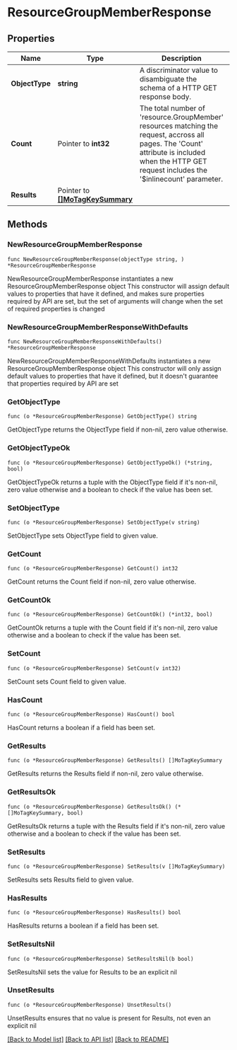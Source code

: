 # ResourceGroupMemberResponse

## Properties

Name | Type | Description | Notes
------------ | ------------- | ------------- | -------------
**ObjectType** | **string** | A discriminator value to disambiguate the schema of a HTTP GET response body. | 
**Count** | Pointer to **int32** | The total number of &#39;resource.GroupMember&#39; resources matching the request, accross all pages. The &#39;Count&#39; attribute is included when the HTTP GET request includes the &#39;$inlinecount&#39; parameter. | [optional] 
**Results** | Pointer to [**[]MoTagKeySummary**](mo.TagKeySummary.md) |  | [optional] 

## Methods

### NewResourceGroupMemberResponse

`func NewResourceGroupMemberResponse(objectType string, ) *ResourceGroupMemberResponse`

NewResourceGroupMemberResponse instantiates a new ResourceGroupMemberResponse object
This constructor will assign default values to properties that have it defined,
and makes sure properties required by API are set, but the set of arguments
will change when the set of required properties is changed

### NewResourceGroupMemberResponseWithDefaults

`func NewResourceGroupMemberResponseWithDefaults() *ResourceGroupMemberResponse`

NewResourceGroupMemberResponseWithDefaults instantiates a new ResourceGroupMemberResponse object
This constructor will only assign default values to properties that have it defined,
but it doesn't guarantee that properties required by API are set

### GetObjectType

`func (o *ResourceGroupMemberResponse) GetObjectType() string`

GetObjectType returns the ObjectType field if non-nil, zero value otherwise.

### GetObjectTypeOk

`func (o *ResourceGroupMemberResponse) GetObjectTypeOk() (*string, bool)`

GetObjectTypeOk returns a tuple with the ObjectType field if it's non-nil, zero value otherwise
and a boolean to check if the value has been set.

### SetObjectType

`func (o *ResourceGroupMemberResponse) SetObjectType(v string)`

SetObjectType sets ObjectType field to given value.


### GetCount

`func (o *ResourceGroupMemberResponse) GetCount() int32`

GetCount returns the Count field if non-nil, zero value otherwise.

### GetCountOk

`func (o *ResourceGroupMemberResponse) GetCountOk() (*int32, bool)`

GetCountOk returns a tuple with the Count field if it's non-nil, zero value otherwise
and a boolean to check if the value has been set.

### SetCount

`func (o *ResourceGroupMemberResponse) SetCount(v int32)`

SetCount sets Count field to given value.

### HasCount

`func (o *ResourceGroupMemberResponse) HasCount() bool`

HasCount returns a boolean if a field has been set.

### GetResults

`func (o *ResourceGroupMemberResponse) GetResults() []MoTagKeySummary`

GetResults returns the Results field if non-nil, zero value otherwise.

### GetResultsOk

`func (o *ResourceGroupMemberResponse) GetResultsOk() (*[]MoTagKeySummary, bool)`

GetResultsOk returns a tuple with the Results field if it's non-nil, zero value otherwise
and a boolean to check if the value has been set.

### SetResults

`func (o *ResourceGroupMemberResponse) SetResults(v []MoTagKeySummary)`

SetResults sets Results field to given value.

### HasResults

`func (o *ResourceGroupMemberResponse) HasResults() bool`

HasResults returns a boolean if a field has been set.

### SetResultsNil

`func (o *ResourceGroupMemberResponse) SetResultsNil(b bool)`

 SetResultsNil sets the value for Results to be an explicit nil

### UnsetResults
`func (o *ResourceGroupMemberResponse) UnsetResults()`

UnsetResults ensures that no value is present for Results, not even an explicit nil

[[Back to Model list]](../README.md#documentation-for-models) [[Back to API list]](../README.md#documentation-for-api-endpoints) [[Back to README]](../README.md)


